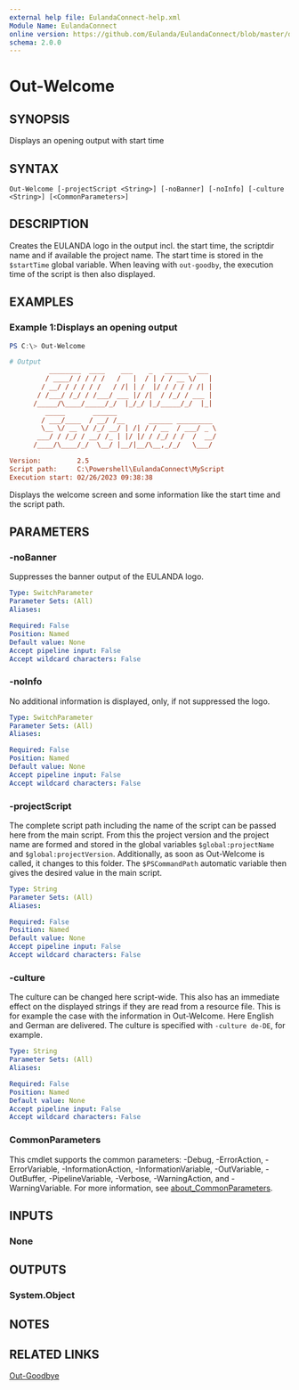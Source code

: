 ```yaml
---
external help file: EulandaConnect-help.xml
Module Name: EulandaConnect
online version: https://github.com/Eulanda/EulandaConnect/blob/master/docs/Out-Welcome.md
schema: 2.0.0
---
```


# Out-Welcome

## SYNOPSIS
Displays an opening output with start time

## SYNTAX

```
Out-Welcome [-projectScript <String>] [-noBanner] [-noInfo] [-culture <String>] [<CommonParameters>]
```

## DESCRIPTION
Creates the EULANDA logo in the output incl. the start time, the scriptdir name and if available the project name. The start time is stored in the `$startTime` global variable. When leaving with `out-goodby`, the execution time of the script is then also displayed.

## EXAMPLES

### Example 1:Displays an opening output
```powershell
PS C:\> Out-Welcome
```

```ini
# Output
		  ________  ____    ___    _   ______  ___
         / ____/ / / / /   /   |  / | / / __ \/   |
        / __/ / / / / /   / /| | /  |/ / / / / /| |
       / /___/ /_/ / /___/ ___ |/ /|  / /_/ / ___ |
      /_____/\____/_____/_/  |_/_/ |_/_____/_/  |_|
         _____       ______
        / ___/____  / __/ /__      ______ _________
        \__ \/ __ \/ /_/ __/ | /| / / __  / ___/ _ \
       ___/ / /_/ / __/ /_ | |/ |/ / /_/ / /  /  __/
      /____/\____/_/  \__/ |__/|__/\__,_/_/   \___/

Version:         2.5
Script path:     C:\Powershell\EulandaConnect\MyScript
Execution start: 02/26/2023 09:38:38
```

Displays the welcome screen and some information like the start time and the script path.

## PARAMETERS

### -noBanner
Suppresses the banner output of the EULANDA logo.

```yaml
Type: SwitchParameter
Parameter Sets: (All)
Aliases:

Required: False
Position: Named
Default value: None
Accept pipeline input: False
Accept wildcard characters: False
```

### -noInfo
No additional information is displayed, only, if not suppressed the logo.

```yaml
Type: SwitchParameter
Parameter Sets: (All)
Aliases:

Required: False
Position: Named
Default value: None
Accept pipeline input: False
Accept wildcard characters: False
```

### -projectScript
The complete script path including the name of the script can be passed here from the main script. From this the project version and the project name are formed and stored in the global variables `$global:projectName` and `$global:projectVersion`. Additionally, as soon as Out-Welcome is called, it changes to this folder. The `$PSCommandPath` automatic variable then gives the desired value in the main script.

```yaml
Type: String
Parameter Sets: (All)
Aliases:

Required: False
Position: Named
Default value: None
Accept pipeline input: False
Accept wildcard characters: False
```

### -culture
The culture can be changed here script-wide. This also has an immediate effect on the displayed strings if they are read from a resource file. This is for example the case with the information in Out-Welcome. Here English and German are delivered. The culture is specified with `-culture de-DE`, for example.

```yaml
Type: String
Parameter Sets: (All)
Aliases:

Required: False
Position: Named
Default value: None
Accept pipeline input: False
Accept wildcard characters: False
```

### CommonParameters
This cmdlet supports the common parameters: -Debug, -ErrorAction, -ErrorVariable, -InformationAction, -InformationVariable, -OutVariable, -OutBuffer, -PipelineVariable, -Verbose, -WarningAction, and -WarningVariable. For more information, see [about_CommonParameters](http://go.microsoft.com/fwlink/?LinkID=113216).

## INPUTS

### None

## OUTPUTS

### System.Object
## NOTES

## RELATED LINKS

[Out-Goodbye](./Out-Goodbye.md)
